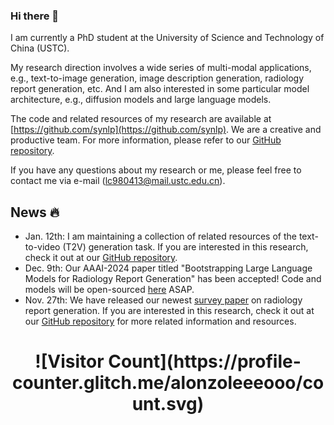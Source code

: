### Hi there 👋

I am currently a PhD student at the University of Science and Technology of China (USTC). 

My research direction involves a wide series of multi-modal applications, e.g., text-to-image generation, image description generation, radiology report generation, etc. And I am also interested in some particular model architecture, e.g., diffusion models and large language models.

The code and related resources of my research are available at [https://github.com/synlp](https://github.com/synlp). We are a creative and productive team. For more information, please refer to our [GitHub repository](https://github.com/synlp).

If you have any questions about my research or me, please feel free to contact me via e-mail (lc980413@mail.ustc.edu.cn).

## News 🔥
- Jan. 12th: I am maintaining a collection of related resources of the text-to-video (T2V) generation task. If you are interested in this research, check it out at our [GitHub repository](https://github.com/synlp/T2V-Review).
- Dec. 9th: Our AAAI-2024 paper titled "Bootstrapping Large Language Models for Radiology Report Generation" has been accepted! Code and models will be open-sourced [here](https://github.com/synlp/R2-LLM) ASAP.
- Nov. 27th: We have released our newest [survey paper](https://arxiv.org/abs/2311.14199) on radiology report generation. If you are interested in this research, check it out at our [GitHub repository](https://github.com/synlp/RRG-Review) for more related information and resources.

<p align="center">
  <h1 align="center">
    ![Visitor Count](https://profile-counter.glitch.me/alonzoleeeooo/count.svg)
  </h1>

